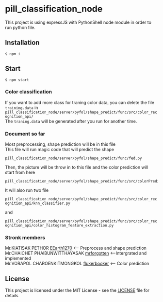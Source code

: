 # pill_classification_node
  
  This project is using expressJS with PythonShell node module in order to run python file.
  
## Installation
```
$ npm i
```
## Start
```
$ npm start
```
### Color classification
If you want to add more class for traning color data,
	you can delete the file `training.data` in 
	```
	pill_classification_node/server/pyfol/shape_predict/func/src/color_recognition_api/
	```<br>
The `traning.data` will be generated after you run for another time.

### Document so far

Most preprocessing, shape prediction will be in this file<br>
This file will run magic code that will predict the shape

```
pill_classification_node/server/pyfol/shape_predict/func/fed.py
```
<p>Then, the picture will be throw in to this file and the color prediction will start from here</p>

```
pill_classification_node/server/pyfol/shape_predict/func/src/colorPredictor.py
```
<p>It will also run two file</p>

`pill_classification_node/server/pyfol/shape_predict/func/src/color_recognition_api/knn_classifier.py`<br>

and <br>

`pill_classification_node/server/pyfol/shape_predict/func/src/color_recognition_api/color_histogram_feature_extraction.py`<br>

### Stronk members
Mr.KIATISAK PETHOR [EEarth1270](https://github.com/EEarth1270) <-- Preprocess and shape prediction<br> 
Mr.CHAICHET PHAIBUNWITTHAYASAK [mrforgotten](https://github.com/mrforgotten) <--Intergrated and implemented<br> 
Mr.VORAPOL CHAROENKITMONGKOL [flukerbooker](https://github.com/flukerbooker) <-- Color prediction<br> 
	
## License
This project is licensed under the MIT License - see the [LICENSE](LICENSE) file for details
